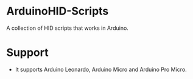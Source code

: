 # ArduinoHID-Scripts
A collection of HID scripts that works in Arduino.

# Support
- It supports Arduino Leonardo, Arduino Micro and Arduino Pro Micro.
